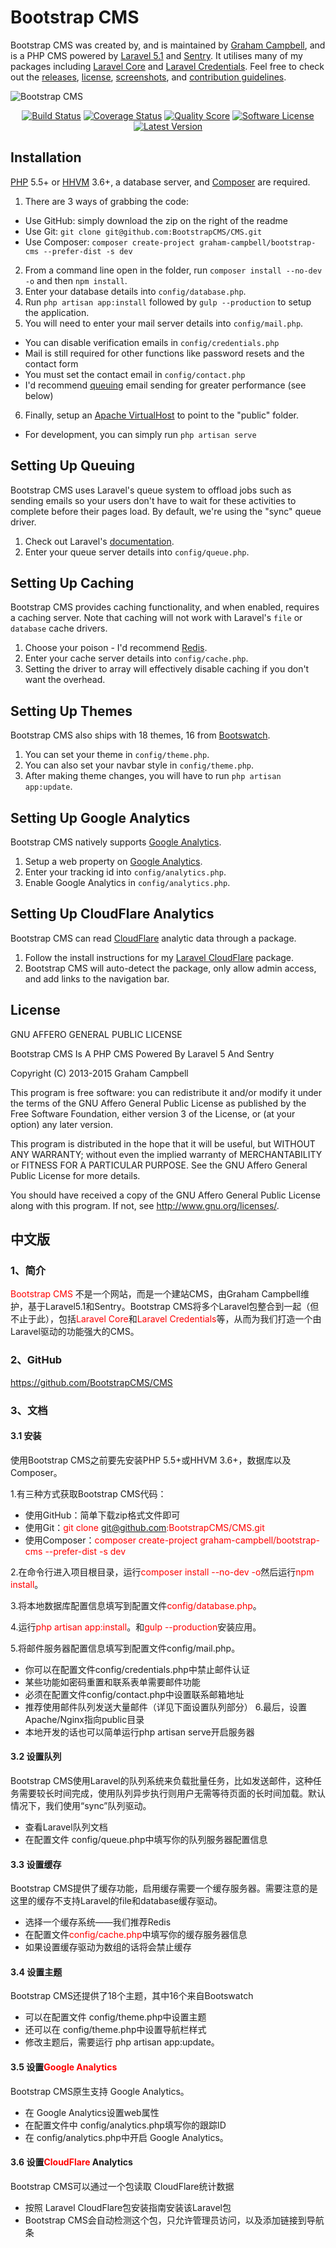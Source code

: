 Bootstrap CMS
=============

Bootstrap CMS was created by, and is maintained by [Graham Campbell](https://github.com/GrahamCampbell), and is a PHP CMS powered by [Laravel 5.1](http://laravel.com) and [Sentry](https://cartalyst.com/manual/sentry). It utilises many of my packages including [Laravel Core](https://github.com/GrahamCampbell/Laravel-Core) and [Laravel Credentials](https://github.com/BootstrapCMS/Credentials). Feel free to check out the [releases](https://github.com/BootstrapCMS/CMS/releases), [license](LICENSE), [screenshots](SCREENSHOTS.md), and [contribution guidelines](CONTRIBUTING.md).

![Bootstrap CMS](https://cloud.githubusercontent.com/assets/2829600/4432327/c1ae6436-468c-11e4-84eb-4e5e546da3ff.PNG)

<p align="center">
<a href="https://travis-ci.org/BootstrapCMS/CMS"><img src="https://img.shields.io/travis/BootstrapCMS/CMS/master.svg?style=flat-square" alt="Build Status"></img></a>
<a href="https://scrutinizer-ci.com/g/BootstrapCMS/CMS/code-structure"><img src="https://img.shields.io/scrutinizer/coverage/g/BootstrapCMS/CMS.svg?style=flat-square" alt="Coverage Status"></img></a>
<a href="https://scrutinizer-ci.com/g/BootstrapCMS/CMS"><img src="https://img.shields.io/scrutinizer/g/BootstrapCMS/CMS.svg?style=flat-square" alt="Quality Score"></img></a>
<a href="LICENSE"><img src="https://img.shields.io/badge/license-AGPL%203.0-brightgreen.svg?style=flat-square" alt="Software License"></img></a>
<a href="https://github.com/BootstrapCMS/CMS/releases"><img src="https://img.shields.io/github/release/BootstrapCMS/CMS.svg?style=flat-square" alt="Latest Version"></img></a>
</p>


## Installation

[PHP](https://php.net) 5.5+ or [HHVM](http://hhvm.com) 3.6+, a database server, and [Composer](https://getcomposer.org) are required.

1. There are 3 ways of grabbing the code:
  * Use GitHub: simply download the zip on the right of the readme
  * Use Git: `git clone git@github.com:BootstrapCMS/CMS.git`
  * Use Composer: `composer create-project graham-campbell/bootstrap-cms --prefer-dist -s dev`
2. From a command line open in the folder, run `composer install --no-dev -o` and then `npm install`.
3. Enter your database details into `config/database.php`.
4. Run `php artisan app:install` followed by `gulp --production` to setup the application.
5. You will need to enter your mail server details into `config/mail.php`.
  * You can disable verification emails in `config/credentials.php`
  * Mail is still required for other functions like password resets and the contact form
  * You must set the contact email in `config/contact.php`
  * I'd recommend [queuing](#setting-up-queing) email sending for greater performance (see below)
6. Finally, setup an [Apache VirtualHost](http://httpd.apache.org/docs/current/vhosts/examples.html) to point to the "public" folder.
  * For development, you can simply run `php artisan serve`


## Setting Up Queuing

Bootstrap CMS uses Laravel's queue system to offload jobs such as sending emails so your users don't have to wait for these activities to complete before their pages load. By default, we're using the "sync" queue driver.

1. Check out Laravel's [documentation](http://laravel.com/docs/master/queues#configuration).
2. Enter your queue server details into `config/queue.php`.


## Setting Up Caching

Bootstrap CMS provides caching functionality, and when enabled, requires a caching server.
Note that caching will not work with Laravel's `file` or `database` cache drivers.

1. Choose your poison - I'd recommend [Redis](http://redis.io).
2. Enter your cache server details into `config/cache.php`.
3. Setting the driver to array will effectively disable caching if you don't want the overhead.


## Setting Up Themes

Bootstrap CMS also ships with 18 themes, 16 from [Bootswatch](http://bootswatch.com).

1. You can set your theme in `config/theme.php`.
2. You can also set your navbar style in `config/theme.php`.
3. After making theme changes, you will have to run `php artisan app:update`.


## Setting Up Google Analytics

Bootstrap CMS natively supports [Google Analytics](http://www.google.com/analytics).

1. Setup a web property on [Google Analytics](http://www.google.com/analytics).
2. Enter your tracking id into `config/analytics.php`.
3. Enable Google Analytics in `config/analytics.php`.


## Setting Up CloudFlare Analytics

Bootstrap CMS can read [CloudFlare](https://www.cloudflare.com/) analytic data through a package.

1. Follow the install instructions for my [Laravel CloudFlare](https://github.com/BootstrapCMS/CloudFlare) package.
2. Bootstrap CMS will auto-detect the package, only allow admin access, and add links to the navigation bar.


## License

GNU AFFERO GENERAL PUBLIC LICENSE

Bootstrap CMS Is A PHP CMS Powered By Laravel 5 And Sentry

Copyright (C) 2013-2015 Graham Campbell

This program is free software: you can redistribute it and/or modify
it under the terms of the GNU Affero General Public License as published by
the Free Software Foundation, either version 3 of the License, or
(at your option) any later version.

This program is distributed in the hope that it will be useful,
but WITHOUT ANY WARRANTY; without even the implied warranty of
MERCHANTABILITY or FITNESS FOR A PARTICULAR PURPOSE.  See the
GNU Affero General Public License for more details.

You should have received a copy of the GNU Affero General Public License
along with this program.  If not, see <http://www.gnu.org/licenses/>.




## 中文版

### 1、简介

<font color="red">Bootstrap CMS </font>不是一个网站，而是一个建站CMS，由Graham Campbell维护，基于Laravel5.1和Sentry。Bootstrap CMS将多个Laravel包整合到一起（但不止于此），包括<font color="red">Laravel Core</font>和<font color="red">Laravel Credentials</font>等，从而为我们打造一个由Laravel驱动的功能强大的CMS。

### 2、GitHub

<a href="https://github.com/BootstrapCMS/CMS"><font color="red">https://github.com/BootstrapCMS/CMS</font></a>

### 3、文档
#### 3.1 安装

使用Bootstrap CMS之前要先安装PHP 5.5+或HHVM 3.6+，数据库以及Composer。

1.有三种方式获取Bootstrap CMS代码：

- 使用GitHub：简单下载zip格式文件即可
- 使用Git：<font color="red">git clone git@github.com:BootstrapCMS/CMS.git</font>
- 使用Composer：<font color="red">composer create-project graham-campbell/bootstrap-cms --prefer-dist -s dev</font>

2.在命令行进入项目根目录，运行<font color="red">composer install --no-dev -o</font>然后运行<font color="red">npm install</font>。

3.将本地数据库配置信息填写到配置文件<font color="red">config/database.php</font>。

4.运行<font color="red">php artisan app:install</font>。和<font color="red">gulp --production</font>安装应用。

5.将邮件服务器配置信息填写到配置文件config/mail.php。

- 你可以在配置文件config/credentials.php中禁止邮件认证
- 某些功能如密码重置和联系表单需要邮件功能
- 必须在配置文件config/contact.php中设置联系邮箱地址
- 推荐使用邮件队列发送大量邮件（详见下面设置队列部分）
6.最后，设置Apache/Nginx指向public目录
- 本地开发的话也可以简单运行php artisan serve开启服务器

#### 3.2 设置队列

Bootstrap CMS使用Laravel的队列系统来负载批量任务，比如发送邮件，这种任务需要较长时间完成，使用队列异步执行则用户无需等待页面的长时间加载。默认情况下，我们使用“sync”队列驱动。

- 查看Laravel队列文档
- 在配置文件 config/queue.php中填写你的队列服务器配置信息

#### 3.3 设置缓存

Bootstrap CMS提供了缓存功能，启用缓存需要一个缓存服务器。需要注意的是这里的缓存不支持Laravel的file和database缓存驱动。

- 选择一个缓存系统——我们推荐Redis
- 在配置文件<font color="red">config/cache.php</font>中填写你的缓存服务器信息
- 如果设置缓存驱动为数组的话将会禁止缓存

#### 3.4 设置主题

Bootstrap CMS还提供了18个主题，其中16个来自Bootswatch

- 可以在配置文件 config/theme.php中设置主题
- 还可以在 config/theme.php中设置导航栏样式
- 修改主题后，需要运行 php artisan app:update。

#### 3.5 设置<font color="red">Google Analytics</font>

Bootstrap CMS原生支持 Google Analytics。

- 在 Google Analytics设置web属性
- 在配置文件中 config/analytics.php填写你的跟踪ID
- 在 config/analytics.php中开启 Google Analytics。

#### 3.6 设置<font color="red">CloudFlare</font> Analytics

Bootstrap CMS可以通过一个包读取 CloudFlare统计数据

- 按照 Laravel CloudFlare包安装指南安装该Laravel包
- Bootstrap CMS会自动检测这个包，只允许管理员访问，以及添加链接到导航条